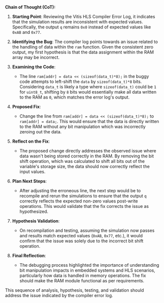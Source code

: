**Chain of Thought (CoT):**

1. **Starting Point**: Reviewing the Vitis HLS Compiler Error Log, it indicates that the simulation results are inconsistent with expected values. Specifically, the output `q` remains `0x0` instead of expected values like `0xAB` and `0x77`. 

2. **Identifying the Bug**: The compiler log points towards an issue related to the handling of data within the `ram` function. Given the consistent zero output, my first hypothesis is that the data assignment within the RAM array may be incorrect.

3. **Examining the Code**:
    - The line `ram[addr] = data << (sizeof(data_t)*8);` in the buggy code attempts to left-shift the `data` by `sizeof(data_t)*8` bits. Considering `data_t` is likely a type where `sizeof(data_t)` could be `1` for `uint8_t`, shifting by `8` bits would essentially make all data written to the RAM as `0`, which matches the error log's output. 

4. **Proposed Fix**: 
    - Change the line from `ram[addr] = data << (sizeof(data_t)*8);` to `ram[addr] = data;`. This would ensure that the data is directly written to the RAM without any bit manipulation which was incorrectly zeroing out the data.

5. **Reflect on the Fix**: 
    - The proposed change directly addresses the observed issue where data wasn't being stored correctly in the RAM. By removing the bit shift operation, which was calculated to shift all bits out of the variable's storage size, the data should now correctly reflect the input values.

6. **Plan Next Steps**: 
    - After adjusting the erroneous line, the next step would be to recompile and rerun the simulations to ensure that the output `q` correctly reflects the expected non-zero values post-write operations. This would validate that the fix corrects the issue as hypothesized.

7. **Hypothesis Validation**: 
    - On recompilation and testing, assuming the simulation now passes and results match expected values (`0xAB`, `0x77`, etc.), it would confirm that the issue was solely due to the incorrect bit shift operation.

8. **Final Reflection**: 
    - The debugging process highlighted the importance of understanding bit manipulation impacts in embedded systems and HLS scenarios, particularly how data is handled in memory operations. The fix should make the RAM module functional as per requirements.

This sequence of analysis, hypothesis, testing, and validation should address the issue indicated by the compiler error log.